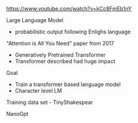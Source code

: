 https://www.youtube.com/watch?v=kCc8FmEb1nY

Large Language Model
- probabilistic output following Enlighs language

"Attention is All You Need" paper from 2017
- Generatively Pretrained Transformer
- Transformer described had huge impact 

Goal
- Train a transformer based language model
- Character level LM

Training data set - TinyShakespear 

NanoGpt